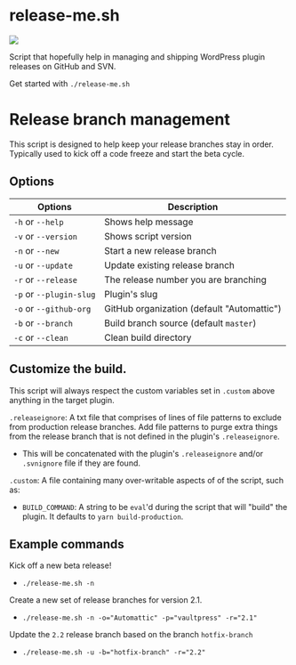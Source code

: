 # release-me.sh
![](https://media1.tenor.com/images/76d80859804520e02392747222298ac4/tenor.gif?itemid=10533470)

Script that hopefully help in managing and shipping WordPress plugin releases on GitHub and SVN.

Get started with `./release-me.sh`

# Release branch management
This script is designed to help keep your release branches stay in order. Typically used to kick off a code freeze and start the beta cycle.

## Options

| Options                       | Description                                     |
|-------------------------------|-------------------------------------------------|
| `-h` or `--help`              | Shows help message                              |
| `-v` or `--version`           | Shows script version                            |
| `-n` or `--new`               | Start a new release branch                      |
| `-u` or `--update`            | Update existing release branch                  |
| `-r` or `--release`           | The release number you are branching            |
| `-p` or `--plugin-slug`       | Plugin's slug                                   |
| `-o` or `--github-org`        | GitHub organization (default "Automattic")      |
| `-b` or `--branch`            | Build branch source (default `master`)          |
| `-c` or `--clean`             | Clean build directory                           |

## Customize the build.

This script will always respect the custom variables set in `.custom` above anything in the target plugin.

`.releaseignore`: A txt file that comprises of lines of file patterns to exclude from production release branches. Add file patterns to purge extra things from the release branch that is not defined in the plugin's `.releaseignore`.
 - This will be concatenated with the plugin's `.releaseignore` and/or `.svnignore` file if they are found.

`.custom`: A file containing many over-writable aspects of of the script, such as:
 - `BUILD_COMMAND`: A string to be `eval`'d during the script that will "build" the plugin. It defaults to `yarn build-production`.

## Example commands

Kick off a new beta release!
- `./release-me.sh -n`

Create a new set of release branches for version 2.1.
- `./release-me.sh -n -o="Automattic" -p="vaultpress" -r="2.1"`

Update the `2.2` release branch based on the branch `hotfix-branch`
- `./release-me.sh -u -b="hotfix-branch" -r="2.2"`
